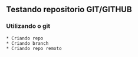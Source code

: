 ## Testando repositorio GIT/GITHUB

### Utilizando o git
    * Criando repo
    * Criando branch
    * Criando repo remoto


    
    